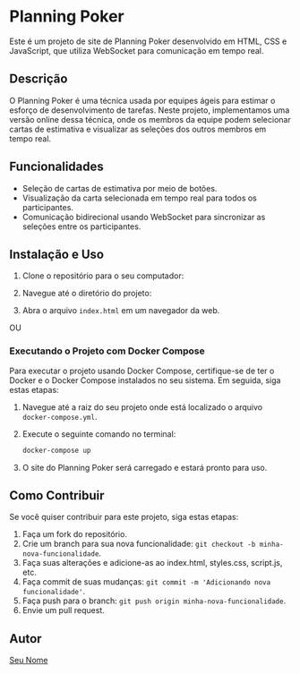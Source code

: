 # Planning Poker

Este é um projeto de site de Planning Poker desenvolvido em HTML, CSS e JavaScript, que utiliza WebSocket para comunicação em tempo real.

## Descrição

O Planning Poker é uma técnica usada por equipes ágeis para estimar o esforço de desenvolvimento de tarefas. Neste projeto, implementamos uma versão online dessa técnica, onde os membros da equipe podem selecionar cartas de estimativa e visualizar as seleções dos outros membros em tempo real.

## Funcionalidades

- Seleção de cartas de estimativa por meio de botões.
- Visualização da carta selecionada em tempo real para todos os participantes.
- Comunicação bidirecional usando WebSocket para sincronizar as seleções entre os participantes.

## Instalação e Uso

1. Clone o repositório para o seu computador:


2. Navegue até o diretório do projeto:


3. Abra o arquivo `index.html` em um navegador da web.

OU

### Executando o Projeto com Docker Compose

Para executar o projeto usando Docker Compose, certifique-se de ter o Docker e o Docker Compose instalados no seu sistema. Em seguida, siga estas etapas:

1. Navegue até a raiz do seu projeto onde está localizado o arquivo `docker-compose.yml`.

2. Execute o seguinte comando no terminal:

   ```bash
   docker-compose up

5. O site do Planning Poker será carregado e estará pronto para uso.

## Como Contribuir

Se você quiser contribuir para este projeto, siga estas etapas:

1. Faça um fork do repositório.
2. Crie um branch para sua nova funcionalidade: `git checkout -b minha-nova-funcionalidade`.
3. Faça suas alterações e adicione-as ao index.html, styles.css, script.js, etc.
4. Faça commit de suas mudanças: `git commit -m 'Adicionando nova funcionalidade'`.
5. Faça push para o branch: `git push origin minha-nova-funcionalidade`.
6. Envie um pull request.


## Autor

[Seu Nome](https://github.com/seu-usuario)
